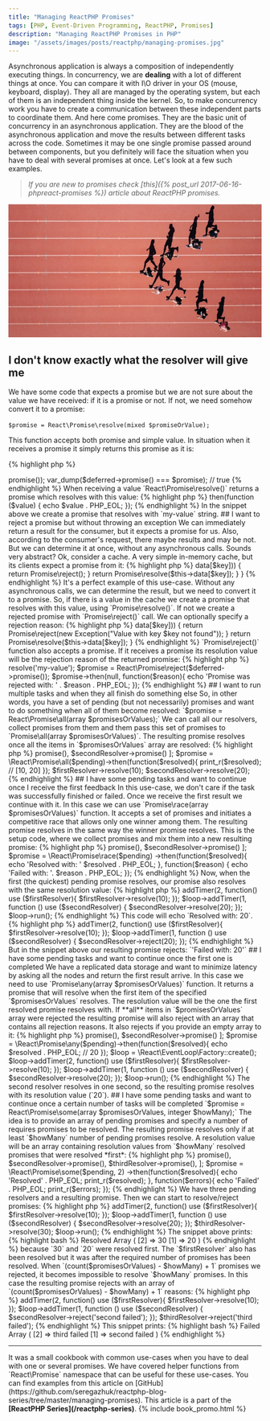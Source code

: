 ```yaml
---
title: "Managing ReactPHP Promises"
tags: [PHP, Event-Driven Programming, ReactPHP, Promises]
description: "Managing ReactPHP Promises in PHP"
image: "/assets/images/posts/reactphp/managing-promises.jpg" 
---
```


Asynchronous application is always a composition of independently executing things. In concurrency, we are **dealing** with a lot of different things at once. You can compare it with I\O driver in your OS (mouse, keyboard, display). They all are managed by the operating system, but each of them is an independent thing inside the kernel. So, to make concurrency work you have to create a communication between these independent parts to coordinate them. And here come promises. They are the basic unit of concurrency in an asynchronous application. They are the blood of the asynchronous application and move the results between different tasks across the code. Sometimes it may be one single promise passed around between components, but you definitely will face the situation when you have to deal with several promises at once. Let's look at a few such examples.

>*If you are new to promises check [this]({% post_url 2017-06-16-phpreact-promises %}) article about ReactPHP promises.*

<p class="text-center image">
    <img src="/assets/images/posts/reactphp/managing-promises.jpg" alt="cgn-edit" class="">
</p>

## I don't know exactly what the resolver will give me

We have some code that expects a promise but we are not sure about the value we have received: if it is a promise or not. If not, we need somehow convert it to a promise:

`$promise = React\Promise\resolve(mixed $promiseOrValue);`

This function accepts both promise and simple value. In situation when it receives a promise it simply returns this promise as it is:

{% highlight php %}
<?php

$deferred = new \React\Promise\Deferred();
$promise = React\Promise\resolve($deferred->promise());

var_dump($deferred->promise() === $promise); // true
{% endhighlight %}

When receiving a value `React\Promise\resolve()` returns a promise which resolves with this value:

{% highlight php %}
<?php

$promise = React\Promise\resolve($value = 'my-value');

$promise->then(function ($value) {
    echo $value . PHP_EOL;
});
{% endhighlight %}


In the snippet above we create a promise that resolves with `my-value` string.

## I want to reject a promise but without throwing an exception

We can immediately return a result for the consumer, but it expects a promise for us. Also, according to the consumer's request, there maybe results and may be not. But we can determine it at once, without any asynchronous calls. Sounds very abstract? Ok, consider a cache. A very simple in-memory cache, but its clients expect a promise from it:

{% highlight php %}
<?php

class ArrayCache implements CacheInterface
{
    private $data = array();

    public function get($key)
    {
        if (!isset($this->data[$key])) {
            return Promise\reject();
        }

        return Promise\resolve($this->data[$key]);
    }
}
{% endhighlight %}

It's a perfect example of this use-case. Without any asynchronous calls, we can determine the result, but we need to convert it to a promise. So, if there is a value in the cache we create a promise that resolves with this value, using `Promise\resolve()`. If not we create a rejected promise with `Promise\reject()` call. We can optionally specify a rejection reason: 

{% highlight php %}
<?php

public function get($key)
{
    if (!isset($this->data[$key])) {
        return Promise\reject(new Exception("Value with key $key not found"));
    }

    return Promise\resolve($this->data[$key]);
}
{% endhighlight %}

`Promise\reject()` function also accepts a promise. If it receives a promise its resolution value will be the rejection reason of the returned promise:

{% highlight php %}
<?php

$deferred = new \React\Promise\Deferred();
$deferred->resolve('my-value');

$promise = React\Promise\reject($deferred->promise());
$promise->then(null, function($reason){
    echo 'Promise was rejected with: ' . $reason . PHP_EOL;
});
{% endhighlight %}

## I want to run multiple tasks and when they all finish do something else

So, in other words, you have a set of pending (but not necessarily) promises and want to do something when all of them become resolved:

`$promise = React\Promise\all(array $promisesOrValues);`

We can call all our resolvers, collect promises from them and them pass this set of promises to `Promise\all(array $promisesOrValues)`. The resulting promise resolves once all the items in `$promisesOrValues` array are resolved:

{% highlight php %}
<?php

$firstResolver = new \React\Promise\Deferred();
$secondResolver = new \React\Promise\Deferred();

$pending = [
    $firstResolver->promise(),
    $secondResolver->promise()
];

$promise = \React\Promise\all($pending)->then(function($resolved){
    print_r($resolved); // [10, 20]
});

$firstResolver->resolve(10);
$secondResolver->resolve(20);
{% endhighlight %}

## I have some pending tasks and want to continue once I receive the first feedback
In this use-case, we don't care if the task was successfully finished or failed. Once we receive the first result we continue with it. In this case we can use `Promise\race(array $promisesOrValues)` function. It accepts a set of promises and initiates a competitive race that allows only one winner among them. The resulting promise resolves in the same way the winner promise resolves. This is the setup code, where we collect promises and mix them into a new resulting promise:

{% highlight php %}
<?php

$firstResolver = new \React\Promise\Deferred();
$secondResolver = new \React\Promise\Deferred();

$pending = [
    $firstResolver->promise(),
    $secondResolver->promise()
];

$promise = \React\Promise\race($pending)
    ->then(function($resolved){
        echo 'Resolved with: ' $resolved . PHP_EOL; 
    }, function($reason) {
        echo 'Failed with: '. $reason . PHP_EOL;
    });
{% endhighlight %}

Now, when the first (the quickest) pending promise resolves, our promise also resolves with the same resolution value:

{% highlight php %}
<?php

$loop = \React\EventLoop\Factory::create();

$loop->addTimer(2, function() use ($firstResolver){
    $firstResolver->resolve(10);
});
$loop->addTimer(1, function () use ($secondResolver) {
    $secondResolver->resolve(20);
});

$loop->run();
{% endhighlight %}

This code will echo `Resolved with: 20`. 

{% highlight php %}
<?php
$loop = \React\EventLoop\Factory::create();

$loop->addTimer(2, function() use ($firstResolver){
    $firstResolver->resolve(10);
});
$loop->addTimer(1, function () use ($secondResolver) {
    $secondResolver->reject(20);
});
{% endhighlight %}

But in the snippet above our resulting promise rejects: `'Failed with: 20'`

## I have some pending tasks and want to continue once the first one is completed
We have a replicated data storage and want to minimize latency by asking all the nodes and return the first result arrive. In this case we need to use `Promise\any(array $promisesOrValues)` function. It returns a promise that will resolve when the first item of the specified `$promisesOrValues` resolves. The resolution value will be the one the first resolved promise resolves with. 

If **all** items in `$promisesOrValues` array were rejected the resulting promise will also reject with an array that contains all rejection reasons. It also rejects if you provide an empty array to it:

{% highlight php %}
<?php

$firstResolver = new \React\Promise\Deferred();
$secondResolver = new \React\Promise\Deferred();

$pending = [
    $firstResolver->promise(),
    $secondResolver->promise()
];

$promise = \React\Promise\any($pending)->then(function($resolved){
    echo $resolved . PHP_EOL; // 20
});

$loop = \React\EventLoop\Factory::create();

$loop->addTimer(2, function() use ($firstResolver){
    $firstResolver->resolve(10);
});
$loop->addTimer(1, function () use ($secondResolver) {
    $secondResolver->resolve(20);
});

$loop->run();
{% endhighlight %}

The second resolver resolves in one second, so the resulting promise resolves with its resolution value (`20`). 

## I have some pending tasks and want to continue once a certain number of tasks will be completed

`$promise = React\Promise\some(array $promisesOrValues, integer $howMany);`

The idea is to provide an array of pending promises and specify a number of requires promises to be resolved. The resulting promise resolves only if at least `$howMany` number of pending promises resolve. A resolution value will be an array containing resolution values from `$howMany` resolved promises that were resolved *first*:

{% highlight php %}
<?php

$firstResolver = new \React\Promise\Deferred();
$secondResolver = new \React\Promise\Deferred();
$thirdResolver = new \React\Promise\Deferred();

$pending = [
    $firstResolver->promise(),
    $secondResolver->promise(),
    $thirdResolver->promise(),
];

$promise = \React\Promise\some($pending, 2)
    ->then(function($resolved){
        echo 'Resolved' . PHP_EOL;
        print_r($resolved);
    }, function($errors){
        echo 'Failed' . PHP_EOL;
        print_r($errors);
    });
{% endhighlight %}


We have three pending resolvers and a resulting promise. Then we can start to resolve/reject promises:

{% highlight php %}
<?php

// ...

$loop = \React\EventLoop\Factory::create();

$loop->addTimer(2, function() use ($firstResolver){
    $firstResolver->resolve(10);
});
$loop->addTimer(1, function () use ($secondResolver) {
    $secondResolver->resolve(20);
});

$thirdResolver->resolve(30);

$loop->run();
{% endhighlight %}

The snippet above prints:

{% highlight bash %}
Resolved
Array
(
    [2] => 30
    [1] => 20
)
{% endhighlight %}

because `30` and `20` were resolved first. The `$firstResolver` also has been resolved but it was after the required number of promises has been resolved.

When `(count($promisesOrValues) - $howMany) + 1` promises we rejected, it becomes impossible to resolve `$howMany` promises. In this case the resulting promise rejects with an array of `(count($promisesOrValues) - $howMany) + 1` reasons:

{% highlight php %}
<?php

// ...

$loop = \React\EventLoop\Factory::create();
$loop->addTimer(2, function() use ($firstResolver){
    $firstResolver->resolve(10);
});
$loop->addTimer(1, function () use ($secondResolver) {
    $secondResolver->reject('second failed');
});
$thirdResolver->reject('third failed');
{% endhighlight %}

This snippet prints:

{% highlight bash %}
Failed
Array
(
    [2] => third failed
    [1] => second failed
)
{% endhighlight %}

<hr>
It was a small cookbook with common use-cases when you have to deal with one or several promises. We have covered helper functions from `React\Promise` namespace that can be useful for these use-cases.

You can find examples from this article on [GitHub](https://github.com/seregazhuk/reactphp-blog-series/tree/master/managing-promises).

This article is a part of the <strong>[ReactPHP Series](/reactphp-series)</strong>.

{% include book_promo.html %}
